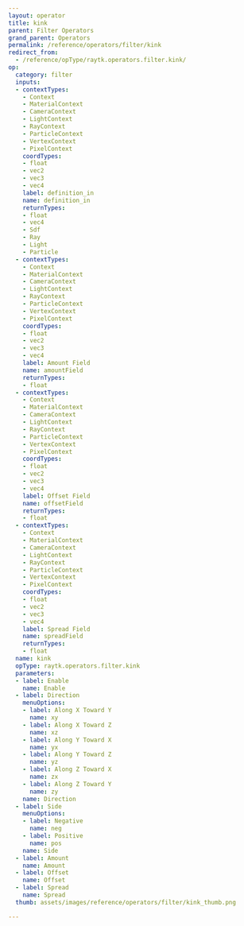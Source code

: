 ```yaml
---
layout: operator
title: kink
parent: Filter Operators
grand_parent: Operators
permalink: /reference/operators/filter/kink
redirect_from:
  - /reference/opType/raytk.operators.filter.kink/
op:
  category: filter
  inputs:
  - contextTypes:
    - Context
    - MaterialContext
    - CameraContext
    - LightContext
    - RayContext
    - ParticleContext
    - VertexContext
    - PixelContext
    coordTypes:
    - float
    - vec2
    - vec3
    - vec4
    label: definition_in
    name: definition_in
    returnTypes:
    - float
    - vec4
    - Sdf
    - Ray
    - Light
    - Particle
  - contextTypes:
    - Context
    - MaterialContext
    - CameraContext
    - LightContext
    - RayContext
    - ParticleContext
    - VertexContext
    - PixelContext
    coordTypes:
    - float
    - vec2
    - vec3
    - vec4
    label: Amount Field
    name: amountField
    returnTypes:
    - float
  - contextTypes:
    - Context
    - MaterialContext
    - CameraContext
    - LightContext
    - RayContext
    - ParticleContext
    - VertexContext
    - PixelContext
    coordTypes:
    - float
    - vec2
    - vec3
    - vec4
    label: Offset Field
    name: offsetField
    returnTypes:
    - float
  - contextTypes:
    - Context
    - MaterialContext
    - CameraContext
    - LightContext
    - RayContext
    - ParticleContext
    - VertexContext
    - PixelContext
    coordTypes:
    - float
    - vec2
    - vec3
    - vec4
    label: Spread Field
    name: spreadField
    returnTypes:
    - float
  name: kink
  opType: raytk.operators.filter.kink
  parameters:
  - label: Enable
    name: Enable
  - label: Direction
    menuOptions:
    - label: Along X Toward Y
      name: xy
    - label: Along X Toward Z
      name: xz
    - label: Along Y Toward X
      name: yx
    - label: Along Y Toward Z
      name: yz
    - label: Along Z Toward X
      name: zx
    - label: Along Z Toward Y
      name: zy
    name: Direction
  - label: Side
    menuOptions:
    - label: Negative
      name: neg
    - label: Positive
      name: pos
    name: Side
  - label: Amount
    name: Amount
  - label: Offset
    name: Offset
  - label: Spread
    name: Spread
  thumb: assets/images/reference/operators/filter/kink_thumb.png

---
```

